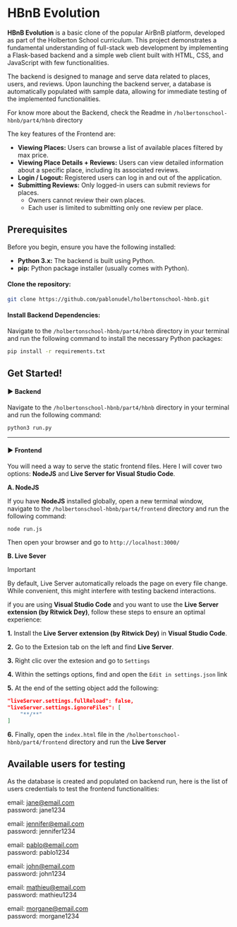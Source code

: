 
# HBnB Evolution

**HBnB Evolution** is a basic clone of the popular AirBnB platform, developed as part of the Holberton School curriculum. This project demonstrates a fundamental understanding of full-stack web development by implementing a Flask-based backend and a simple web client built with HTML, CSS, and JavaScript with few functionalities.

The backend is designed to manage and serve data related to places, users, and reviews. Upon launching the backend server, a database is automatically populated with sample data, allowing for immediate testing of the implemented functionalities.

For know more about the Backend, check the Readme in `/holbertonschool-hbnb/part4/hbnb` directory

The key features of the Frontend are:
* **Viewing Places:** Users can browse a list of available places filtered by max price.
* **Viewing Place Details + Reviews:** Users can view detailed information about a specific place, including its associated reviews.
* **Login / Logout:** Registered users can log in and out of the application.
* **Submitting Reviews:** Only logged-in users can submit reviews for places.
    * Owners cannot review their own places.
    * Each user is limited to submitting only one review per place.


## Prerequisites
Before you begin, ensure you have the following installed:

* **Python 3.x:** The backend is built using Python.
* **pip:** Python package installer (usually comes with Python).

#### Clone the repository:

```bash
git clone https://github.com/pablonudel/holbertonschool-hbnb.git
```

#### Install Backend Dependencies:
Navigate to the `/holbertonschool-hbnb/part4/hbnb` directory in your terminal and run the following command to install the necessary Python packages:

```bash
pip install -r requirements.txt
```


## Get Started!
#### ▶︎ Backend
Navigate to the `/holbertonschool-hbnb/part4/hbnb` directory in your terminal and run the following command:
```bash
python3 run.py
```
---
#### ▶︎ Frontend
You will need a way to serve the static frontend files. Here I will cover two options: **NodeJS** and **Live Server for Visual Studio Code**.

**A. NodeJS**

If you have **NodeJS** installed globally, open a new terminal window, navigate to the `/holbertonschool-hbnb/part4/frontend` directory and run the following command:
```bash
node run.js
```
Then open your browser and go to `http://localhost:3000/`

**B. Live Sever**

> [!IMPORTANT]  
> By default, Live Server automatically reloads the page on every file change. While convenient, this might interfere with testing backend interactions.

if you are using **Visual Studio Code** and you want to use the **Live Server extension (by Ritwick Dey)**, follow these steps to ensure an optimal experience:

**1.** Install the **Live Server extension (by Ritwick Dey)** in **Visual Studio Code**.

**2.** Go to the Extesion tab on the left and find **Live Server**.

**3.** Right clic over the extesion and go to `Settings`

**4.** Within the settings options, find and open the `Edit in settings.json` link

**5.** At the end of the setting object add the following:
```json
"liveServer.settings.fullReload": false,
"liveServer.settings.ignoreFiles": [
    "**/**"
]
```

**6.** Finally, open the `index.html` file in the `/holbertonschool-hbnb/part4/frontend` directory and run the **Live Server**
## Available users for testing
As the database is created and populated on backend run, here is the list of users credentials to test the frontend functionalities:

email: jane@email.com  
password: jane1234

email: jennifer@email.com  
password: jennifer1234

email: pablo@email.com  
password: pablo1234

email: john@email.com  
password: john1234

email: mathieu@email.com  
password: mathieu1234

email: morgane@email.com  
password: morgane1234
